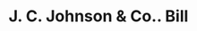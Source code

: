 ---
doi: 10.7916/D8D51ZW3
date_other: '1902'
date_other_textual: '1902'
form: printed ephemera
genre:
- Invoices
name:
- J. C. Johnson & Co.
object_in_context_url: https://biggert.cul.columbia.edu/items/view/ave_biggert_00032
subject_hierarchical_geographic:
- San Francisco, California, United States
subject_name:
- J. C. Johnson & Co.
title: J. C. Johnson & Co.. Bill
sort_title: J. C. Johnson & Co.. Bill
call_number: ave_biggert_00032
coordinates:
- 37.78333333333333,-122.41666666666667
pid: ave_biggert_00032
identifiers: ave_biggert_00032
thumbnail: https://derivativo-1.library.columbia.edu/iiif/2/ldpd:342984/full/!256,256/0/native.jpg
permalink: /biggert/ave_biggert_00032/
layout: iiif-image-page
---
